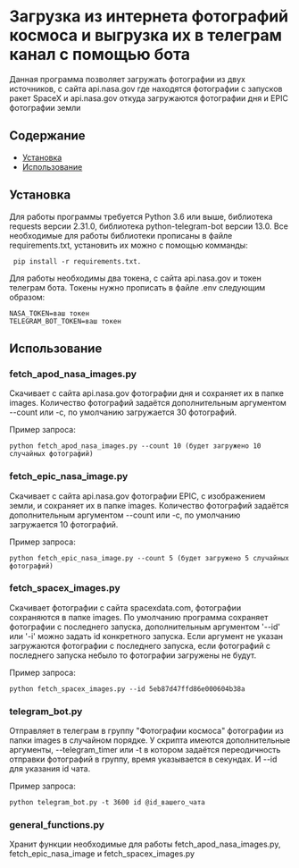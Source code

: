 # Загрузка из интернета фотографий космоса и выгрузка их в телеграм канал с помощью бота

Данная программа позволяет загружать фотографии из двух источников, с сайта api.nasa.gov где находятся фотографии с запусков ракет SpaceX и api.nasa.gov откуда загружаются фотографии дня и EPIC фотографии земли

## Содержание

- [Установка](#установка)
- [Использование](#использование)

## Установка

Для работы программы требуется Python 3.6 или выше, библиотека requests версии 2.31.0, библиотека python-telegram-bot версии 13.0.
Все необходимые для работы библиотеки прописаны в файле requirements.txt, установить их можно с помощью комманды:

```shell
 pip install -r requirements.txt.
```

Для работы необходимы два токена, с сайта api.nasa.gov и токен телеграм бота.
Токены нужно прописать в файле .env следующим образом:

```.env
NASA_TOKEN=ваш токен
TELEGRAM_BOT_TOKEN=ваш токен
```

## Использование

### fetch_apod_nasa_images.py 

Скачивает с сайта api.nasa.gov фотографии дня и сохраняет их в папке images. Количество фотографий задаётся дополнительным аргументом --count или -c, по умолчанию загружается 30 фотографий.

Пример запроса:
```shell
python fetch_apod_nasa_images.py --count 10 (будет загружено 10 случайных фотографий)
```

### fetch_epic_nasa_image.py

Скачивает с сайта  api.nasa.gov фотографии EPIC, с изображением земли, и сохраняет их в папке images. Количество фотографий задаётся дополнительным аргументом --count или -c, по умолчанию загружается 10 фотографий.

Пример запроса:
```shell
python fetch_epic_nasa_image.py --count 5 (будет загружено 5 случайных фотографий)
```

### fetch_spacex_images.py

Скачивает фотографии с сайта spacexdata.com, фотографии сохраняются в папке images. По умолчанию программа сохраняет фотографии с последнего запуска, дополнительным аргументом '--id' или '-i' можно задать id конкретного запуска.
Если аргумент не указан загружаются фотографии с последнего запуска, если фотографий с последнего запуска небыло то фотографии загружены не будут.

Пример запроса:
```shell
python fetch_spacex_images.py --id 5eb87d47ffd86e000604b38a
```

### telegram_bot.py

Отправляет в телеграм в группу "Фотографии космоса" фотографии из папки images в случайном порядке. У скрипта имеются дополнительные аргументы, --telegram_timer или -t в котором задаётся переодичность отправки фотографий в группу, время указывается в секундах.
И --id	для указания id чата.

Пример запроса:
```shell
python telegram_bot.py -t 3600 id @id_вашего_чата
```

### general_functions.py

Хранит функции необходимые для работы fetch_apod_nasa_images.py, fetch_epic_nasa_image и fetch_spacex_images.py